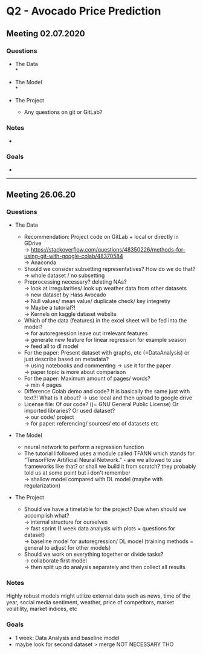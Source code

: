 # Q2 - Avocado Price Prediction
 
## Meeting 02.07.2020

### Questions
* The Data   
   *   

* The Model    
   * 

* The Project   
   * Any questions on git or GitLab? 

### Notes   
*

### Goals
* 

* * *

## Meeting 26.06.20

### Questions
* The Data
   * Recommendation: Project code on GitLab + local or directly in GDrive   
    -> https://stackoverflow.com/questions/48350226/methods-for-using-git-with-google-colab/48370584   
    -> Anaconda
   * Should we consider subsetting representatives? How do we do that?   
    -> whole dataset / no subsetting
   * Preprocessing necessary? deleting NAs?   
    -> look at irregularities/ look up weather data from other datasets   
    -> new dataset by Hass Avocado   
    -> Null values/ mean value/ duplicate check/ key integretiy   
    -> Maybe a tutorial?!    
    -> Kernels on kaggle dataset website
   * Which of the data (features) in the excel sheet will be fed into the model?   
    -> for autoregression leave out irrelevant features   
    -> generate new feature for linear regression for example season   
    -> feed all to dl model   
   * For the paper: Present dataset with graphs, etc (=DataAnalysis) or just describe based on metadata?  
    -> using notebooks and commenting -> use it for the paper   
    -> paper topic is more about comparison
   * For the paper: Maximum amount of pages/ words?   
    -> min 4 pages   
   * Difference Colab demo and code? It is basically the same just with text?! What is it about?
    -> use local and then upload to google drive
   * License file: Of our code? ()= GNU General Public License) Or imported libraries? Or used dataset?    
    -> our code/ project   
	-> for paper: referencing/ sources/ etc of datasets etc     

* The Model    
   * neural network to perform a regression function
   * The tutorial I followed uses a module called TFANN which stands for “TensorFlow Artificial Neural Network.” - are we allowed to use frameworks like that? or shall we build it from scratch? they probably told us at some point but i don't remember    
-> shallow model compared with DL model (maybe with regularization)

* The Project   
   * Should we have a timetable for the project? Due when should we accomplish what?   
    -> internal structure for ourselves   
    -> fast sprint (1 week data analysis with plots = questions for dataset)   
    -> baseline model for autoregression/ DL model (training methods = general to adjust for other models)
   * Should we work on everything together or divide tasks?   
    -> collaborate first model   
    -> then split up do analysis separately and then collect all results

### Notes   
Highly robust models might utilize external data such as news, time of the year, social media sentiment, weather, price of competitors, market volatility, market indices, etc 

### Goals
* 1 week: Data Analysis and baseline model   
* maybe look for second dataset > merge NOT NECESSARY THO